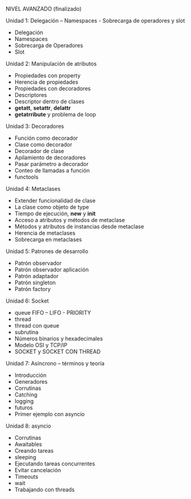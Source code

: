 NIVEL AVANZADO (finalizado)

Unidad 1: Delegación – Namespaces - Sobrecarga de operadores y slot
- Delegación
- Namespaces
- Sobrecarga de Operadores
- Slot

Unidad 2: Manipulación de atributos
- Propiedades con property
- Herencia de propiedades
- Propiedades con decoradores
- Descriptores
- Descriptor dentro de clases
- __getatt__, __setattr__, __delattr__
- __getatrribute__ y problema de loop

Unidad 3: Decoradores
- Función como decorador
- Clase como decorador
- Decorador de clase
- Apilamiento de decoradores
- Pasar parámetro a decorador
- Conteo de llamadas a función
- functools

Unidad 4: Metaclases
- Extender funcionalidad de clase
- La clase como objeto de type
- Tiempo de ejecución, __new__ y __init__
- Acceso a atributos y métodos de metaclase
- Métodos y atributos de instancias desde metaclase
- Herencia de metaclases
- Sobrecarga en metaclases

Unidad 5: Patrones de desarrollo
- Patrón observador
- Patrón observador aplicación
- Patrón adaptador
- Patrón singleton
- Patrón factory

Unidad 6: Socket
- queue FIFO – LIFO - PRIORITY
- thread
- thread con queue
- subrutina
- Números binarios y hexadecimales
- Modelo OSI y TCP/IP
- SOCKET y SOCKET CON THREAD

Unidad 7: Asíncrono – términos y teoría
- Introducción
- Generadores
- Corrutinas
- Catching
- logging
- futuros
- Primer ejemplo con asyncio

Unidad 8: asyncio
- Corrutinas
- Awaitables
- Creando tareas
- sleeping
- Ejecutando tareas concurrentes
- Evitar cancelación
- Timeouts
- wait
- Trabajando con threads
